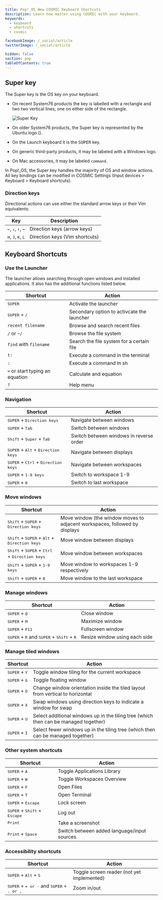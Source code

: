 ```yaml
---
title: Pop!_OS New COSMIC Keyboard Shortcuts
description: Learn how master using COSMIC with your keyboard.
keywords:
  - keyboard
  - shortcuts
  - cosmic

facebookImage: /_social/article
twitterImage: /_social/article

hidden: false
section: pop
tableOfContents: true
---
```


## Super key

The Super key is the OS key on your keyboard.

- On recent System76 products the key is labelled with a rectangle and two two vertical lines, one on either side of the rectangle.

  ![Super Key](/images/super_key_vector_x64.png)

- On older System76 products, the Super key is represented by the Ubuntu logo (<kbd><font-awesome-icon :icon="['fab', 'ubuntu']"></font-awesome-icon></kbd>).
- On the Launch keyboard it is the <kbd>SUPER</kbd> key.
- On generic third-party products, it may be labeled with a Windows logo.
- On Mac accessories, it may be labeled `command`.

In Pop!\_OS, the Super key handles the majority of OS and window actions. All key bindings can be modified in COSMIC Settings (Input devices > Keyboard > Keyboard shortcuts).

### Direction keys

Directional actions can use either the standard arrow keys or their Vim equivalents:

| Key                                                    | Description                    |
| ------------------------------------------------------ | ------------------------------ |
| <kbd>←</kbd>, <kbd>↓</kbd>, <kbd>↑</kbd>, <kbd>→</kbd> | Direction keys (arrow keys)    |
| <kbd>H</kbd>, <kbd>J</kbd>, <kbd>K</kbd>, <kbd>L</kbd> | Direction keys (Vim shortcuts) |

## Keyboard Shortcuts

### Use the Launcher

The launcher allows searching through open windows and installed applications. It also has the additional functions listed below.

| Shortcut                                                                | Action                                   |
| ----------------------------------------------------------------------- | ---------------------------------------- |
| <kbd>SUPER</kbd>                                                        | Activate the launcher                    |
| <kbd>SUPER</kbd> + <kbd>/</kbd>                                         | Secondary option to activcate the launcher|
| `recent filename`                                                       | Browse and search recent files           |
| `/` or `~/`                                                             | Browse the file system                   |
| `find` with `filename`                                                  | Search the file system for a certain file|
| `t:`                                                                    | Execute a command in the terminal        |
| `:`                                                                     | Execute a command in sh                  |
| `=` or start typing an equation                                         | Calculate and equation                   |
| `?`                                                                     | Help menu                                |


### Navigation

| Shortcut                                                                | Action                                   |
| ----------------------------------------------------------------------- | ---------------------------------------- |
| <kbd>SUPER</kbd></kbd> + <kbd>Direction keys</kbd>                      | Navigate between windows                 |
| <kbd>SUPER</kbd> + <kbd>Tab</kbd>                                       | Switch between windows                   |
| <kbd>Shift</kbd> + <kbd>Super</kbd> + <kbd>Tab</kbd>                    | Switch between windows in reverse order  |
| <kbd>SUPER</kbd> + <kbd>Alt</kbd> + <kbd>Direction keys</kbd>           | Navigate between displays                |
| <kbd>SUPER</kbd> + <kbd>Ctrl</kbd> + <kbd>Direction keys</kbd>          | Navigate between workspaces              |
| <kbd>SUPER</kbd> + <kbd>1-9 keys</kbd>                                  | Switch to workspace 1-9                  |
| <kbd>SUPER</kbd> + <kbd>0</kbd>                                         | Switch to last workspace                 |

### Move windows

| Shortcut                                                                                  | Action                                     |
| ----------------------------------------------------------------------------------------- | ------------------------------------------ |
| <kbd>Shift</kbd> + <kbd>SUPER</kbd> + <kbd>Direction keys</kbd>                           | Move window (the window moves to adjacent workspaces, followed by displays |
| <kbd>Shift</kbd> + <kbd>SUPER</kbd> + <kbd>Alt</kbd> + <kbd>Direction keys</kbd>          | Move window between displays               |
| <kbd>Shift</kbd> + <kbd>SUPER</kbd> + <kbd>Ctrl</kbd> + <kbd>Direction keys</kbd>         | Move window between workspaces             |
| <kbd>Shift</kbd> + <kbd>SUPER</kbd> + <kbd>1-9 keys</kbd>                                 | Move window to workspaces 1-9 respectively |
| <kbd>Shift</kbd> + <kbd>SUPER</kbd> + <kbd>0</kbd>                                        | Move window to the last workspace          |

### Manage windows

| Shortcut                                                                          | Action                                              |
| --------------------------------------------------------------------------------- | --------------------------------------------------- |
| <kbd>SUPER</kbd> + <kbd>Q</kbd>                                                   | Close window                                        |
| <kbd>SUPER</kbd> + <kbd>M</kbd>                                                   | Maximize window                                     |
| <kbd>SUPER</kbd> + <kbd>F11</kbd>                                                 | Fullscreen window                                   |
| <kbd>SUPER</kbd> + <kbd>R</kbd> and <kbd>SUPER</kbd> + <kbd>Shift</kbd> + <kbd>R</kbd>  | Resize window using each side                 |

### Manage tiled windows

| Shortcut                                                   | Action                          |
| ---------------------------------------------------------- | ------------------------------- |
| <kbd>SUPER</kbd> + <kbd>Y</kbd>                            | Toggle window tiling for the current workspace |
| <kbd>SUPER</kbd> + <kbd>G</kbd>                            | Toggle floating window                         |
| <kbd>SUPER</kbd> + <kbd>O</kbd>                            | Change window orientation inside the tiled layout from vertical to horizontal |
| <kbd>SUPER</kbd> + <kbd>X</kbd>                            | Swap windows using direction keys to indicate a window for swap | 
| <kbd>SUPER</kbd> + <kbd>U</kbd>                            | Select additional windows up in the tiling tree (which then can be managed together) |
| <kbd>SUPER</kbd> + <kbd>I</kbd>                            | Select fewer windows up in the tiling tree (which then can be managed together) | 

### Other system shortcuts

| Shortcut                                                                        | Action                                         |
| ------------------------------------------------------------------------------- | ---------------------------------------------- |
| <kbd>SUPER</kbd> + <kbd>A</kbd>                                                 | Toggle Applications Library                    |
| <kbd>SUPER</kbd> + <kbd>W</kbd>                                                 | Toggle Workspaces Overview                     |
| <kbd>SUPER</kbd> + <kbd>F</kbd>                                                 | Open Files                                     |
| <kbd>SUPER</kbd> + <kbd>T</kbd>                                                 | Open Terminal                                  |
| <kbd>SUPER</kbd> + <kbd>Escape</kbd>                                            | Lock screen                                    | 
| <kbd>SUPER</kbd> + <kbd>Shift</kbd> + <kbd>Escape</kbd>                         | Log out                                        |
| <kbd>Print</kbd>                                                                | Take a screenshot                              |
| <kbd>Print</kbd> + <kbd>Space</kbd>                                             | Switch between added language/input sources    |

### Accessibility shortcuts

| Shortcut                                                       | Action                                             |
| -------------------------------------------------------------- | -------------------------------------------------- |
| <kbd>SUPER</kbd> + <kbd>Alt</kbd> + <kbd>S</kbd>               | Toggle screen reader (not yet implemented)         |
| <kbd>SUPER</kbd> + <kbd>= or -</kbd> and <kbd>SUPER</kbd> + <kbd>. or ,</kbd> | Zoom in/out                         |
